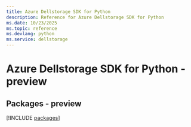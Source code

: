 ```yaml
---
title: Azure Dellstorage SDK for Python
description: Reference for Azure Dellstorage SDK for Python
ms.date: 10/23/2025
ms.topic: reference
ms.devlang: python
ms.service: dellstorage
---
```

# Azure Dellstorage SDK for Python - preview
## Packages - preview
[!INCLUDE [packages](dellstorage-index.md)]